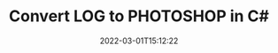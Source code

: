 ---
############################# Static ############################
layout: "auto-gen-conversion"
date: 2022-03-01T15:12:22
draft: false
otherformats: bmp doc docm docx dot dotm dotx epub gif ico jpeg jpg md odt ott pdf png psd rtf tex tif tiff txt xps
breadcrumb: LOG to PHOTOSHOP in C#

############################# Head ############################
head_title: "LOG to PHOTOSHOP Converter in C#"
head_description: "Convert LOG to PHOTOSHOP in .NET using a few lines of code. Use the GroupDocs Document Conversion API to convert over 160 file formats."

############################# Header ############################
title: "Convert LOG to PHOTOSHOP in C#"
description: "LOG to PHOTOSHOP conversion with a few lines of .NET code"
bg_image: "https://cms.admin.containerize.com/templates/aspose/App_Themes/V3/images/bg/header1.png"
bg_overlay: false
button:
    enable: true

############################# SubMenu ############################
submenu:
    enable: true

    left:
        img_alt: "GroupDocs.Conversion for .NET"
        image: "https://cms.admin.containerize.com/templates/groupdocs/images/product-logos/90x90-noborder/groupdocs-conversion-net.png"
        product: "GroupDocs.Conversion"
        platform: ".NET"



############################# About ############################
about:
    enable: true
    title: "About GroupDocs.Conversion for .NET API"
    content: |
        [GroupDocs.Conversion for .NET](https://products.groupdocs.com/conversion/net/) can be used to convert Microsoft Word, Excel, PowerPoint, PDF, Visio and other formats. GroupDocs.Conversion is a standalone API that is suitable for back-end and internal systems where high performance is required. It does not depend on any software such as Microsoft or Open Office.
    

overview:
    enable: true
    content: |
        Convert your LOG files to PHOTOSHOP in .NET easily. You can use just a couple of C# code lines in any platform of your choice like - Windows, Linux, macOS.
        You can try LOG to PHOTOSHOP conversion for free and evaluate conversion results quality.  Along with simple file conversion scenarios you can try more advanced options for loading source LOG file and for saving output PHOTOSHOP result. 
        
        For example, for the source LOG file you may use the following load options:

        * auto-detect file format;
        * specify password for protected files (if file format supports it);
        * replace missing fonts to preserve document appearance.
        
        There are also advanced convert options for the PHOTOSHOP file:

        * convert specific document page or page range;
        * add a watermark to the converted PHOTOSHOP file and many more.

        Once conversion is completed you can save your PHOTOSHOP file to the local file path or any third-party storage like FTP, Amazon S3, Google Drive, Dropbox etc. Please note - to convert LOG to PHOTOSHOP there is no need for any additional software installed - like MS Office, Open Office, Adobe Acrobat Reader etc.


############################# Steps ############################
steps:
    enable: true
    title_left: "Steps to convert LOG to PHOTOSHOP in C#"
    content_left: |
        [GroupDocs.Conversion for .NET](https://products.groupdocs.com/conversion/net/) makes it easy for developers to convert a LOG file to PHOTOSHOP with a few lines of code.
        
        * Create an instance of the Converter class and provide the file LOG with the full path
        * Create and set ConvertOptions for PHOTOSHOP type.
        * Call the Converter.Convert method and pass the full path and format (PHOTOSHOP) as a parameter

    title_right: "System Requirements"
    content_right: |
        Basic conversion with GroupDocs.Conversion for .NET can be done in just a few simple steps. Our APIs are supported on all major platforms and operating systems. Before executing the code below, make sure you have the following prerequisites installed on your system.

        * Operating systems: Microsoft Windows, Linux, MacOS
        * Development environments: Microsoft Visual Studio, Xamarin, MonoDevelop
        * Frameworks: .NET Framework, .NET Standard, .NET Core, Mono
        * Get the latest GroupDocs.Conversion for .NET from [Nuget](https://www.nuget.org/packages/groupdocs.conversion)
         
    code: |
        ```csharp    
        // Load LOG file
        var converter = new GroupDocs.Conversion.Converter("input.log");
        // Set conversion parameters for PHOTOSHOP format
        var convertOptions = converter.GetPossibleConversions()["photoshop"].ConvertOptions;
        // Convert to PHOTOSHOP format
        converter.Convert("output.photoshop", convertOptions);
        ```

demos:
    enable: true
    title: "LOG to PHOTOSHOP Live Demo"
    content: |
       Convert LOG to PHOTOSHOP now by visiting the [GroupDocs.Conversion App](https://products.groupdocs.app/conversion/family) website. Online demo has the following advantages
          

more_formats:
    enable: true
    title: "Other supported LOG conversions in C#"
    content: "You can also convert LOG to many other file formats. Please see the list below."
       
       
back_to_top:
    enable: true
---